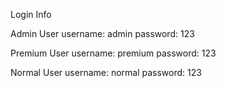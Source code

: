 Login Info

Admin User
username: admin
password: 123

Premium User
username: premium
password: 123

Normal User
username: normal
password: 123

